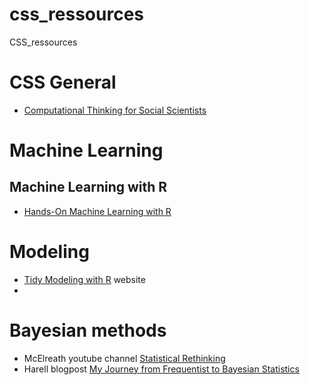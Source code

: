 # css_ressources
CSS_ressources

# CSS General

- [Computational Thinking for Social Scientists](https://jaeyk.github.io/comp_thinking_social_science/)

# Machine Learning

## Machine Learning with R

- [Hands-On Machine Learning with R](https://bradleyboehmke.github.io/HOML/)

# Modeling

- [Tidy Modeling with R](https://www.tmwr.org/) website
-

# Bayesian methods

- McElreath youtube channel [Statistical Rethinking](https://www.youtube.com/playlist?list=PLDcUM9US4XdMROZ57-OIRtIK0aOynbgZN)
- Harell blogpost [My Journey from Frequentist to Bayesian Statistics](https://www.fharrell.com/post/journey/)
